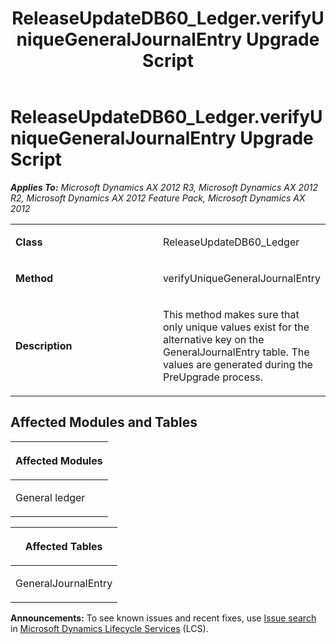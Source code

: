 ﻿---
title: ReleaseUpdateDB60_Ledger.verifyUniqueGeneralJournalEntry Upgrade Script
TOCTitle: ReleaseUpdateDB60_Ledger.verifyUniqueGeneralJournalEntry Upgrade Script
ms:assetid: 52b0db3c-de3f-8f81-7eef-5fa90e615979
ms:mtpsurl: https://msdn.microsoft.com/en-us/library/JJ685582(v=AX.60)
ms:contentKeyID: 49708277
ms.date: 05/18/2015
mtps_version: v=AX.60
---

# ReleaseUpdateDB60\_Ledger.verifyUniqueGeneralJournalEntry Upgrade Script 


_**Applies To:** Microsoft Dynamics AX 2012 R3, Microsoft Dynamics AX 2012 R2, Microsoft Dynamics AX 2012 Feature Pack, Microsoft Dynamics AX 2012_

<table>
<colgroup>
<col style="width: 50%" />
<col style="width: 50%" />
</colgroup>
<tbody>
<tr class="odd">
<td><p><strong>Class</strong></p></td>
<td><p>ReleaseUpdateDB60_Ledger</p></td>
</tr>
<tr class="even">
<td><p><strong>Method</strong></p></td>
<td><p>verifyUniqueGeneralJournalEntry</p></td>
</tr>
<tr class="odd">
<td><p><strong>Description</strong></p></td>
<td><p>This method makes sure that only unique values exist for the alternative key on the GeneralJournalEntry table. The values are generated during the PreUpgrade process.</p></td>
</tr>
</tbody>
</table>


## Affected Modules and Tables

<table>
<colgroup>
<col style="width: 100%" />
</colgroup>
<thead>
<tr class="header">
<th><p>Affected Modules</p></th>
</tr>
</thead>
<tbody>
<tr class="odd">
<td><p>General ledger</p></td>
</tr>
</tbody>
</table>


<table>
<colgroup>
<col style="width: 100%" />
</colgroup>
<thead>
<tr class="header">
<th><p>Affected Tables</p></th>
</tr>
</thead>
<tbody>
<tr class="odd">
<td><p>GeneralJournalEntry</p></td>
</tr>
</tbody>
</table>

  
**Announcements:** To see known issues and recent fixes, use [Issue search](http://go.microsoft.com/fwlink/?linkid=389258) in [Microsoft Dynamics Lifecycle Services](http://go.microsoft.com/fwlink/?linkid=306505) (LCS).

